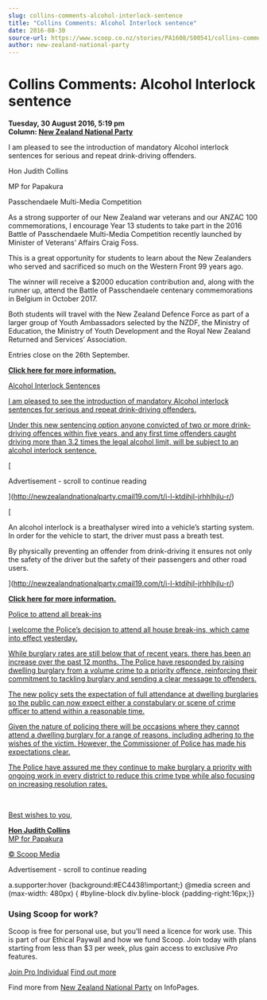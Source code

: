 ```yaml
---
slug: collins-comments-alcohol-interlock-sentence
title: "Collins Comments: Alcohol Interlock sentence"
date: 2016-08-30
source-url: https://www.scoop.co.nz/stories/PA1608/S00541/collins-comments-alcohol-interlock-sentence.htm
author: new-zealand-national-party
---
```

Collins Comments: Alcohol Interlock sentence
============================================

**Tuesday, 30 August 2016, 5:19 pm**  
**Column: [New Zealand National Party](https://info.scoop.co.nz/New_Zealand_National_Party)**

I am pleased to see the introduction of mandatory Alcohol interlock sentences for serious and repeat drink-driving offenders.

Hon Judith Collins

MP for Papakura

Passchendaele Multi-Media Competition

As a strong supporter of our New Zealand war veterans and our ANZAC 100 commemorations, I encourage Year 13 students to take part in the 2016 Battle of Passchendaele Multi-Media Competition recently launched by Minister of Veterans’ Affairs Craig Foss.

This is a great opportunity for students to learn about the New Zealanders who served and sacrificed so much on the Western Front 99 years ago.

The winner will receive a $2000 education contribution and, along with the runner up, attend the Battle of Passchendaele centenary commemorations in Belgium in October 2017.

Both students will travel with the New Zealand Defence Force as part of a larger group of Youth Ambassadors selected by the NZDF, the Ministry of Education, the Ministry of Youth Development and the Royal New Zealand Returned and Services’ Association.  

Entries close on the 26th September.

[**Click here for more information.**](http://newzealandnationalparty.cmail19.com/t/i-l-ktdihjl-jrhhlhjlu-r/)

[](http://newzealandnationalparty.cmail19.com/t/i-l-ktdihjl-jrhhlhjlu-r/)

[Alcohol Interlock Sentences](http://newzealandnationalparty.cmail19.com/t/i-l-ktdihjl-jrhhlhjlu-r/)

[I am pleased to see the introduction of mandatory Alcohol interlock sentences for serious and repeat drink-driving offenders.](http://newzealandnationalparty.cmail19.com/t/i-l-ktdihjl-jrhhlhjlu-r/)

[Under this new sentencing option anyone convicted of two or more drink-driving offences within five years, and any first time offenders caught driving more than 3.2 times the legal alcohol limit, will be subject to an alcohol interlock sentence.](http://newzealandnationalparty.cmail19.com/t/i-l-ktdihjl-jrhhlhjlu-r/)

[

Advertisement - scroll to continue reading











](http://newzealandnationalparty.cmail19.com/t/i-l-ktdihjl-jrhhlhjlu-r/)

[

An alcohol interlock is a breathalyser wired into a vehicle’s starting system. In order for the vehicle to start, the driver must pass a breath test.

By physically preventing an offender from drink-driving it ensures not only the safety of the driver but the safety of their passengers and other road users.

](http://newzealandnationalparty.cmail19.com/t/i-l-ktdihjl-jrhhlhjlu-r/)

[](http://newzealandnationalparty.cmail19.com/t/i-l-ktdihjl-jrhhlhjlu-r/)[**Click here for more information.**](http://newzealandnationalparty.cmail19.com/t/i-l-ktdihjl-jrhhlhjlu-y/)

[](http://newzealandnationalparty.cmail19.com/t/i-l-ktdihjl-jrhhlhjlu-y/)

[Police to attend all break-ins](http://newzealandnationalparty.cmail19.com/t/i-l-ktdihjl-jrhhlhjlu-y/)

[I welcome the Police’s decision to attend all house break-ins, which came into effect yesterday.](http://newzealandnationalparty.cmail19.com/t/i-l-ktdihjl-jrhhlhjlu-y/)

[While burglary rates are still below that of recent years, there has been an increase over the past 12 months. The Police have responded by raising dwelling burglary from a volume crime to a priority offence, reinforcing their commitment to tackling burglary and sending a clear message to offenders.](http://newzealandnationalparty.cmail19.com/t/i-l-ktdihjl-jrhhlhjlu-y/)

[The new policy sets the expectation of full attendance at dwelling burglaries so the public can now expect either a constabulary or scene of crime officer to attend within a reasonable time.](http://newzealandnationalparty.cmail19.com/t/i-l-ktdihjl-jrhhlhjlu-y/)

[Given the nature of policing there will be occasions where they cannot attend a dwelling burglary for a range of reasons, including adhering to the wishes of the victim. However, the Commissioner of Police has made his expectations clear.](http://newzealandnationalparty.cmail19.com/t/i-l-ktdihjl-jrhhlhjlu-y/)

[The Police have assured me they continue to make burglary a priority with ongoing work in every district to reduce this crime type while also focusing on increasing resolution rates.](http://newzealandnationalparty.cmail19.com/t/i-l-ktdihjl-jrhhlhjlu-y/)

[](http://newzealandnationalparty.cmail19.com/t/i-l-ktdihjl-jrhhlhjlu-y/)

 [](http://newzealandnationalparty.cmail19.com/t/i-l-ktdihjl-jrhhlhjlu-y/)

[Best wishes to you,](http://newzealandnationalparty.cmail19.com/t/i-l-ktdihjl-jrhhlhjlu-y/)

[](http://newzealandnationalparty.cmail19.com/t/i-l-ktdihjl-jrhhlhjlu-y/)

[**Hon Judith Collins**  
MP for Papakura](http://newzealandnationalparty.cmail19.com/t/i-l-ktdihjl-jrhhlhjlu-y/)

[](http://newzealandnationalparty.cmail19.com/t/i-l-ktdihjl-jrhhlhjlu-y/)

[](http://newzealandnationalparty.cmail19.com/t/i-l-ktdihjl-jrhhlhjlu-y/)[© Scoop Media](http://www.scoop.co.nz/about/terms.html)  

Advertisement - scroll to continue reading



a.supporter:hover {background:#EC4438!important;} @media screen and (max-width: 480px) { #byline-block div.byline-block {padding-right:16px;}}

### Using Scoop for work?

Scoop is free for personal use, but you’ll need a licence for work use. This is part of our Ethical Paywall and how we fund Scoop. Join today with plans starting from less than $3 per week, plus gain access to exclusive _Pro_ features.  
  
[Join Pro Individual](https://pro.scoop.co.nz/Individual/?from=ProIn24) [Find out more](https://pro.scoop.co.nz/using-scoop-for-work/?from=ProIn24)

Find more from [New Zealand National Party](https://info.scoop.co.nz/New_Zealand_National_Party) on InfoPages.